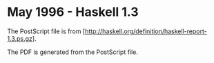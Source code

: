 # May 1996 - Haskell 1.3

The PostScript file is from
[http://haskell.org/definition/haskell-report-1.3.ps.gz].

The PDF is generated from the PostScript file.
